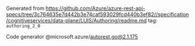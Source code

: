 Generated from https://github.com/Azure/azure-rest-api-specs/tree/3c764635e7d442b3e74caf593029fcd440b3ef82//specification/cognitiveservices/data-plane/LUIS/Authoring/readme.md tag: `authoring_2_0`

Code generator @microsoft.azure/autorest.go@2.1.175


